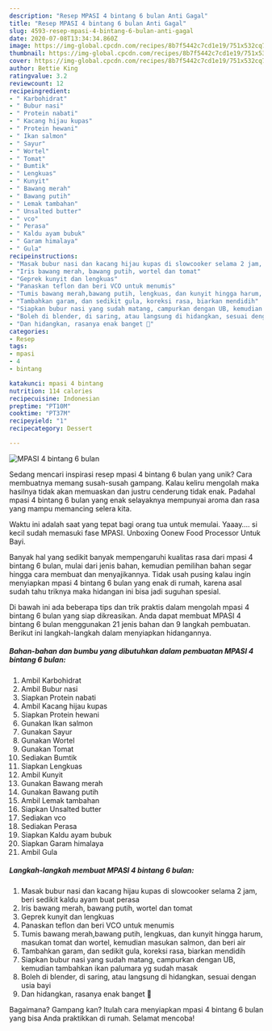 ```yaml
---
description: "Resep MPASI 4 bintang 6 bulan Anti Gagal"
title: "Resep MPASI 4 bintang 6 bulan Anti Gagal"
slug: 4593-resep-mpasi-4-bintang-6-bulan-anti-gagal
date: 2020-07-08T13:34:34.860Z
image: https://img-global.cpcdn.com/recipes/8b7f5442c7cd1e19/751x532cq70/mpasi-4-bintang-6-bulan-foto-resep-utama.jpg
thumbnail: https://img-global.cpcdn.com/recipes/8b7f5442c7cd1e19/751x532cq70/mpasi-4-bintang-6-bulan-foto-resep-utama.jpg
cover: https://img-global.cpcdn.com/recipes/8b7f5442c7cd1e19/751x532cq70/mpasi-4-bintang-6-bulan-foto-resep-utama.jpg
author: Bettie King
ratingvalue: 3.2
reviewcount: 12
recipeingredient:
- " Karbohidrat"
- " Bubur nasi"
- " Protein nabati"
- " Kacang hijau kupas"
- " Protein hewani"
- " Ikan salmon"
- " Sayur"
- " Wortel"
- " Tomat"
- " Bumtik"
- " Lengkuas"
- " Kunyit"
- " Bawang merah"
- " Bawang putih"
- " Lemak tambahan"
- " Unsalted butter"
- " vco"
- " Perasa"
- " Kaldu ayam bubuk"
- " Garam himalaya"
- " Gula"
recipeinstructions:
- "Masak bubur nasi dan kacang hijau kupas di slowcooker selama 2 jam, beri sedikit kaldu ayam buat perasa"
- "Iris bawang merah, bawang putih, wortel dan tomat"
- "Geprek kunyit dan lengkuas"
- "Panaskan teflon dan beri VCO untuk menumis"
- "Tumis bawang merah,bawang putih, lengkuas, dan kunyit hingga harum, masukan tomat dan wortel, kemudian masukan salmon, dan beri air"
- "Tambahkan garam, dan sedikit gula, koreksi rasa, biarkan mendidih"
- "Siapkan bubur nasi yang sudah matang, campurkan dengan UB, kemudian tambahkan ikan palumara yg sudah masak"
- "Boleh di blender, di saring, atau langsung di hidangkan, sesuai dengan usia bayi"
- "Dan hidangkan, rasanya enak banget 🤗"
categories:
- Resep
tags:
- mpasi
- 4
- bintang

katakunci: mpasi 4 bintang 
nutrition: 114 calories
recipecuisine: Indonesian
preptime: "PT10M"
cooktime: "PT37M"
recipeyield: "1"
recipecategory: Dessert

---
```



![MPASI 4 bintang 6 bulan](https://img-global.cpcdn.com/recipes/8b7f5442c7cd1e19/751x532cq70/mpasi-4-bintang-6-bulan-foto-resep-utama.jpg)

Sedang mencari inspirasi resep mpasi 4 bintang 6 bulan yang unik? Cara membuatnya memang susah-susah gampang. Kalau keliru mengolah maka hasilnya tidak akan memuaskan dan justru cenderung tidak enak. Padahal mpasi 4 bintang 6 bulan yang enak selayaknya mempunyai aroma dan rasa yang mampu memancing selera kita.

Waktu ini adalah saat yang tepat bagi orang tua untuk memulai. Yaaay…. si kecil sudah memasuki fase MPASI. Unboxing Oonew Food Processor Untuk Bayi.

Banyak hal yang sedikit banyak mempengaruhi kualitas rasa dari mpasi 4 bintang 6 bulan, mulai dari jenis bahan, kemudian pemilihan bahan segar hingga cara membuat dan menyajikannya. Tidak usah pusing kalau ingin menyiapkan mpasi 4 bintang 6 bulan yang enak di rumah, karena asal sudah tahu triknya maka hidangan ini bisa jadi suguhan spesial.


Di bawah ini ada beberapa tips dan trik praktis dalam mengolah mpasi 4 bintang 6 bulan yang siap dikreasikan. Anda dapat membuat MPASI 4 bintang 6 bulan menggunakan 21 jenis bahan dan 9 langkah pembuatan. Berikut ini langkah-langkah dalam menyiapkan hidangannya.

<!--inarticleads1-->

##### Bahan-bahan dan bumbu yang dibutuhkan dalam pembuatan MPASI 4 bintang 6 bulan:

1. Ambil  Karbohidrat
1. Ambil  Bubur nasi
1. Siapkan  Protein nabati
1. Ambil  Kacang hijau kupas
1. Siapkan  Protein hewani
1. Gunakan  Ikan salmon
1. Gunakan  Sayur
1. Gunakan  Wortel
1. Gunakan  Tomat
1. Sediakan  Bumtik
1. Siapkan  Lengkuas
1. Ambil  Kunyit
1. Gunakan  Bawang merah
1. Gunakan  Bawang putih
1. Ambil  Lemak tambahan
1. Siapkan  Unsalted butter
1. Sediakan  vco
1. Sediakan  Perasa
1. Siapkan  Kaldu ayam bubuk
1. Siapkan  Garam himalaya
1. Ambil  Gula




<!--inarticleads2-->

##### Langkah-langkah membuat MPASI 4 bintang 6 bulan:

1. Masak bubur nasi dan kacang hijau kupas di slowcooker selama 2 jam, beri sedikit kaldu ayam buat perasa
1. Iris bawang merah, bawang putih, wortel dan tomat
1. Geprek kunyit dan lengkuas
1. Panaskan teflon dan beri VCO untuk menumis
1. Tumis bawang merah,bawang putih, lengkuas, dan kunyit hingga harum, masukan tomat dan wortel, kemudian masukan salmon, dan beri air
1. Tambahkan garam, dan sedikit gula, koreksi rasa, biarkan mendidih
1. Siapkan bubur nasi yang sudah matang, campurkan dengan UB, kemudian tambahkan ikan palumara yg sudah masak
1. Boleh di blender, di saring, atau langsung di hidangkan, sesuai dengan usia bayi
1. Dan hidangkan, rasanya enak banget 🤗




Bagaimana? Gampang kan? Itulah cara menyiapkan mpasi 4 bintang 6 bulan yang bisa Anda praktikkan di rumah. Selamat mencoba!
